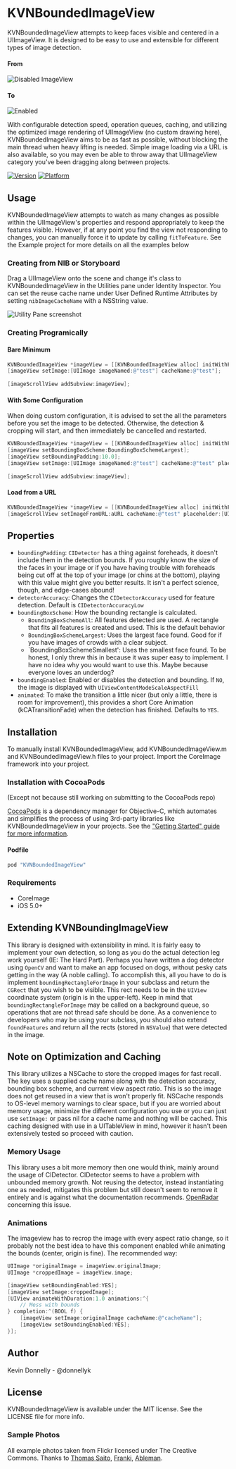 # KVNBoundedImageView
KVNBoundedImageView attempts to keep faces visible and centered in a UIImageView. It is designed to be easy to use and extensible for different types of image detection.

#### From
![Disabled ImageView](https://raw.github.com/donnellyk/KVNBoundedImageView/master/Assets/disabled.png) 
#### To 
![Enabled](https://raw.github.com/donnellyk/KVNBoundedImageView/master/Assets/enabled.png) 

With configurable detection speed, operation queues, caching, and utilizing the optimized image rendering of UIImageView (no custom drawing here), KVNBoundedImageView aims to be as fast as possible, without blocking the main thread when heavy lifting is needed. Simple image loading via a URL is also available, so you may even be able to throw away that UIImageView category you've been dragging along between projects.

[![Version](http://cocoapod-badges.herokuapp.com/v/KVNBoundedImageView/badge.png)](http://cocoadocs.org/docsets/KVNBoundedImageView)
[![Platform](http://cocoapod-badges.herokuapp.com/p/KVNBoundedImageView/badge.png)](http://cocoadocs.org/docsets/KVNBoundedImageView)

## Usage
KVNBoundedImageView attempts to watch as many changes as possible within the UIImageView's properties and respond appropriately to keep the features visible. However, if at any point you find the view not responding to changes, you can manually force it to update by calling `fitToFeature`. See the Example project for more details on all the examples below


### Creating from NIB or Storyboard
Drag a UIImageView onto the scene and change it's class to KVNBoundedImageView in the Utilities pane under Identity Inspector. You can set the reuse cache name under User Defined Runtime Attributes by setting `nibImageCacheName` with a NSString value.

![Utility Pane screenshot](https://raw.github.com/donnellyk/KVNBoundedImageView/master/Assets/utility.png)


### Creating Programically
#### Bare Minimum
```objective-c
KVNBoundedImageView *imageView = [[KVNBoundedImageView alloc] initWithFrame:aRect];
[imageView setImage:[UIImage imageNamed:@"test"] cacheName:@"test"];
    
[imageScrollView addSubview:imageView];
```


#### With Some Configuration

When doing custom configuration, it is advised to set the all the parameters before you set the image to be detected. Otherwise, the detection & cropping will start, and then immediately be cancelled and restarted.   

```objective-c
KVNBoundedImageView *imageView = [[KVNBoundedImageView alloc] initWithFrame:aRect];
[imageView setBoundingBoxScheme:BoundingBoxSchemeLargest];
[imageView setBoundingPadding:10.0];
[imageView setImage:[UIImage imageNamed:@"test"] cacheName:@"test" placeholder:[UIImage imageNamed:@"placeholder"]];
    
[imageScrollView addSubview:imageView];
```


#### Load from a URL

```objective-c
KVNBoundedImageView *imageView = [[KVNBoundedImageView alloc] initWithFrame:aRect];    
[imageScrollView setImageFromURL:aURL cacheName:@"test" placeholder:[UIImage imageNamed:@"placeholder"]];
```


## Properties

- `boundingPadding`: `CIDetector` has a thing against foreheads, it doesn't include them in the detection bounds. If you roughly know the size of the faces in your image or if you have having trouble with foreheads being cut off at the top of your image (or chins at the bottom), playing with this value might give you better results. It isn't a perfect science, though, and edge-cases abound!
- `detectorAccuracy`: Changes the `CIDetectorAccuracy` used for feature detection. Default is `CIDetectorAccuracyLow`
- `boundingBoxScheme`: How the bounding rectangle is calculated.
    - `BoundingBoxSchemeAll`: All features detected are used. A rectangle that fits all features is created and used. This is the default behavior
    - `BoundingBoxSchemeLargest`: Uses the largest face found. Good for if you have images of crowds with a clear subject.
    - `BoundingBoxSchemeSmallest': Uses the smallest face found. To be honest, I only threw this in because it was super easy to implement. I have no idea why you would want to use this. Maybe because everyone loves an underdog?
- `boundingEnabled`: Enabled or disables the detection and bounding. If `NO`, the image is displayed with `UIViewContentModeScaleAspectFill`
- `animated`: To make the transition a little nicer (but only a little, there is room for improvement), this provides a short Core Animation (kCATransitionFade) when the detection has finished. Defaults to `YES`.

## Installation

To manually install KVNBoundedImageView, add KVNBoundedImageView.m and KVNBoundedImageView.h files to your project. Import the CoreImage framework into your project.

### Installation with CocoaPods 

(Except not because still working on submitting to the CocoaPods repo)

[CocoaPods](http://cocoapods.org) is a dependency manager for Objective-C, which automates and simplifies the process of using 3rd-party libraries like KVNBoundedImageView in your projects. See the ["Getting Started" guide for more information](https://github.com/AFNetworking/AFNetworking/wiki/Getting-Started-with-AFNetworking).

#### Podfile

```ruby
pod "KVNBoundedImageView"
```

### Requirements
- CoreImage
- iOS 5.0+

## Extending KVNBoundingImageView

This library is designed with extensibility in mind. It is fairly easy to implement your own detection, so long as you do the actual detection leg work yourself (IE: The Hard Part). Perhaps you have written a dog detector using `OpenCV` and want to make an app focused on dogs, without pesky cats getting in the way (A noble calling). To accomplish this, all you have to do is implement `boundingRectangleForImage` in your subclass and return the `CGRect` that you wish to be visible. This rect needs to be in the `UIView` coordinate system (origin is in the upper-left). Keep in mind that `boundingRectangleForImage` may be called on a background queue, so operations that are not thread safe should be done. As a convenience to developers who may be using your subclass, you should also extend `foundFeatures` and return all the rects (stored in `NSValue`) that were detected in the image.

## Note on Optimization and Caching

This library utilizes a NSCache to store the cropped images for fast recall. The key uses a supplied cache name along with the detection accuracy, bounding box scheme, and current view aspect ratio. This is so the image does not get reused in a view that is won't properly fit.  NSCache responds to OS-level memory warnings to clear space, but if you are worried about memory usage, minimize the different configuration you use or you can just use `setImage:` or pass nil for a cache name and nothing will be cached. This caching designed with use in a UITableView in mind, however it hasn't been extensively tested so proceed with caution.

### Memory Usage

This library uses a bit more memory then one would think, mainly around the usage of CIDetector. CIDetector seems to have a problem with unbounded memory growth. Not reusing the detector, instead instantiating one as needed, mitigates this problem but still doesn't seem to remove it entirely and is against what the documentation recommends. [OpenRadar](http://openradar.appspot.com/16061776) concerning this issue.

### Animations

The imageview has to recrop the image with every aspect ratio change, so it probably not the best idea to have this component enabled while animating the bounds (center, origin is fine). The recommended way:

```objective-c
UIImage *originalImage = imageView.originalImage;
UIImage *croppedImage = imageView.image;

[imageView setBoundingEnabled:YES];
[imageView setImage:croppedImage];
[UIView animateWithDuration:1.0 animations:^{
    // Mess with bounds
} completion:^(BOOL f) {
    [imageView setImage:originalImage cacheName:@"cacheName"];
    [imageView setBoundingEnabled:YES];
}];
```

## Author

Kevin Donnelly - @donnellyk

## License

KVNBoundedImageView is available under the MIT license. See the LICENSE file for more info.

### Sample Photos

All example photos taken from Flickr licensed under The Creative Commons. Thanks to [Thomas Saito](http://www.flickr.com/photos/thomas-saito), [Franki](http://www.flickr.com/photos/francki), [Ableman](http://www.flickr.com/photos/ableman).

